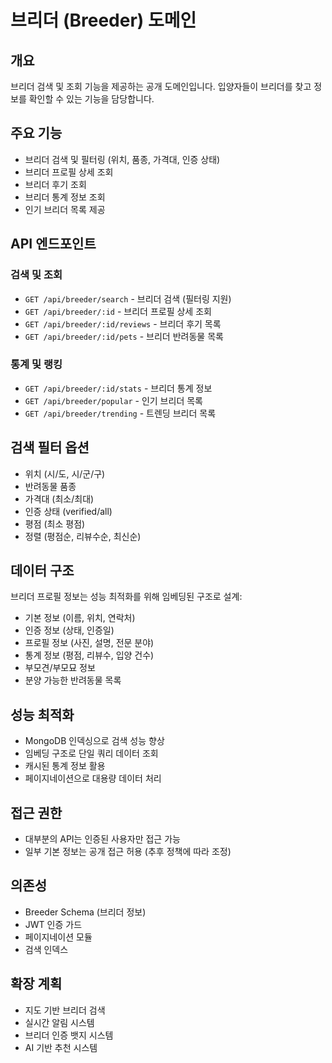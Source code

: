 # 브리더 (Breeder) 도메인

## 개요
브리더 검색 및 조회 기능을 제공하는 공개 도메인입니다. 입양자들이 브리더를 찾고 정보를 확인할 수 있는 기능을 담당합니다.

## 주요 기능
- 브리더 검색 및 필터링 (위치, 품종, 가격대, 인증 상태)
- 브리더 프로필 상세 조회
- 브리더 후기 조회
- 브리더 통계 정보 조회
- 인기 브리더 목록 제공

## API 엔드포인트

### 검색 및 조회
- `GET /api/breeder/search` - 브리더 검색 (필터링 지원)
- `GET /api/breeder/:id` - 브리더 프로필 상세 조회
- `GET /api/breeder/:id/reviews` - 브리더 후기 목록
- `GET /api/breeder/:id/pets` - 브리더 반려동물 목록

### 통계 및 랭킹
- `GET /api/breeder/:id/stats` - 브리더 통계 정보
- `GET /api/breeder/popular` - 인기 브리더 목록
- `GET /api/breeder/trending` - 트렌딩 브리더 목록

## 검색 필터 옵션
- 위치 (시/도, 시/군/구)
- 반려동물 품종
- 가격대 (최소/최대)
- 인증 상태 (verified/all)
- 평점 (최소 평점)
- 정렬 (평점순, 리뷰수순, 최신순)

## 데이터 구조
브리더 프로필 정보는 성능 최적화를 위해 임베딩된 구조로 설계:
- 기본 정보 (이름, 위치, 연락처)
- 인증 정보 (상태, 인증일)
- 프로필 정보 (사진, 설명, 전문 분야)
- 통계 정보 (평점, 리뷰수, 입양 건수)
- 부모견/부모묘 정보
- 분양 가능한 반려동물 목록

## 성능 최적화
- MongoDB 인덱싱으로 검색 성능 향상
- 임베딩 구조로 단일 쿼리 데이터 조회
- 캐시된 통계 정보 활용
- 페이지네이션으로 대용량 데이터 처리

## 접근 권한
- 대부분의 API는 인증된 사용자만 접근 가능
- 일부 기본 정보는 공개 접근 허용 (추후 정책에 따라 조정)

## 의존성
- Breeder Schema (브리더 정보)
- JWT 인증 가드
- 페이지네이션 모듈
- 검색 인덱스

## 확장 계획
- 지도 기반 브리더 검색
- 실시간 알림 시스템
- 브리더 인증 뱃지 시스템
- AI 기반 추천 시스템